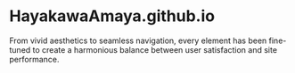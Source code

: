 # HayakawaAmaya.github.io
From vivid aesthetics to seamless navigation, every element has been fine-tuned to create a harmonious balance between user satisfaction and site performance.
